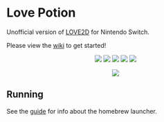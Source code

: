 # Love Potion

Unofficial version of [LOVE2D](https://love2d.org/) for Nintendo Switch.

Please view the [wiki](https://github.com/TurtleP/LovePotion/wiki) to get started!

<p align="center">
    <img src="https://doozer.io/badge/TurtleP/LovePotion/buildstatus/switch"/>
    <img src="https://img.shields.io/badge/license-MIT-blue.svg?style=flat-square"/>
    <img src="https://img.shields.io/github/stars/TurtleP/LovePotion.svg?style=flat-square"/>
    <img src="https://img.shields.io/github/issues/TurtleP/LovePotion.svg?style=flat-square"/>
    <img src="https://img.shields.io/badge/version-1.0.1-blue.svg?style=flat-square"/>
</p>

<p align="center">
    <img src="https://i.imgur.com/PTACKcn.png"/>
</p>

## Running
See the [guide](https://switch.hacks.guide) for info about the homebrew launcher.


